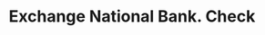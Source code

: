 ---
doi: 10.7916/D8CR75D4
date_other: '1890'
date_other_textual: 1890-1899
form: printed ephemera
genre:
- Checks (bank checks)
name:
- Exchange National Bank
object_in_context_url: https://biggert.cul.columbia.edu/items/view/ave_biggert_00304
subject_hierarchical_geographic:
- Osborne, Kansas, United States
subject_name:
- Exchange National Bank
title: Exchange National Bank. Check
sort_title: Exchange National Bank. Check
call_number: ave_biggert_00304
coordinates:
- 39.440555555555555,-98.69722222222222
pid: ave_biggert_00304
identifiers: ave_biggert_00304
thumbnail: https://derivativo-2.library.columbia.edu/iiif/2/ldpd:344252/full/!256,256/0/native.jpg
permalink: "/items/ave_biggert_00304/"
layout: iiif-image-page
---